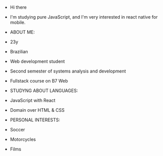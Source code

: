 - Hi there

- I'm studying pure JavaScript, and I'm very interested in react native for mobile.

- ABOUT ME:
- 23y
- Brazilian
- Web development student
- Second semester of systems analysis and development
- Fullstack course on B7 Web

- STUDYNG ABOUT LANGUAGES:
- JavaScript with React
- Domain over HTML & CSS

- PERSONAL INTERESTS:
- Soccer 
- Motorcycles
- Films 
